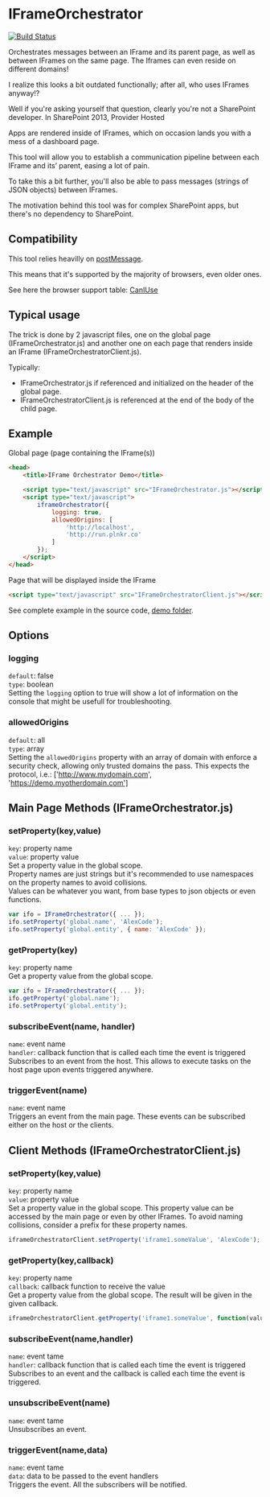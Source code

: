 IFrameOrchestrator
==================
[![Build Status](https://travis-ci.org/InstanceOfAnObject/IFrameOrchestrator.svg?branch=master)](https://travis-ci.org/InstanceOfAnObject/IFrameOrchestrator)

Orchestrates messages between an IFrame and its parent page, as well as between IFrames on the same page. The Iframes can even reside on different domains!

I realize this looks a bit outdated functionally; after all, who uses IFrames anyway!?

Well if you're asking yourself that question, clearly you're not a SharePoint developer. In SharePoint 2013, Provider Hosted 

Apps are rendered inside of IFrames, which on occasion lands you with a mess of a dashboard page.

This tool will allow you to establish a communication pipeline between each IFrame and its’ parent, easing a lot of pain.

To take this a bit further, you'll also be able to pass messages (strings of JSON objects) between IFrames.

The motivation behind this tool was for complex SharePoint apps, but there's no dependency to SharePoint.

## Compatibility
This tool relies heavilly on [postMessage](https://developer.mozilla.org/en-US/docs/Web/API/Window.postMessage).

This means that it's supported by the majority of browsers, even older ones.

See here the browser support table: [CanIUse](http://caniuse.com/#search=postMessage)

## Typical usage
The trick is done by 2 javascript files, one on the global page (IFrameOrchestrator.js) and another one on each page that renders inside an IFrame (IFrameOrchestratorClient.js).

Typically:
- IFrameOrchestrator.js if referenced and initialized on the header of the global page.
- IFrameOrchestratorClient.js is referenced at the end of the body of the child page.

## Example
Global page (page containing the IFrame(s))
```html
<head>
	<title>IFrame Orchestrator Demo</title>

	<script type="text/javascript" src="IFrameOrchestrator.js"></script>
	<script type="text/javascript">
		iframeOrchestrator({
			logging: true,
			allowedOrigins: [
				'http://localhost',
				'http://run.plnkr.co'
			]
		});
	</script>
</head>
```
Page that will be displayed inside the IFrame
```html
<script type="text/javascript" src="IFrameOrchestratorClient.js"></script>
```
See complete example in the source code, [demo folder](https://github.com/InstanceOfAnObject/IFrameOrchestrator/tree/master/demo).

## Options
### logging
`default`: false  
`type`: boolean  
Setting the `logging` option to true will show a lot of information on the console that might be usefull for troubleshooting.

### allowedOrigins
`default`: all  
`type`: array  
Setting the `allowedOrigins` property with an array of domain with enforce a security check, allowing only trusted domains the pass. This expects the protocol, i.e.: ['http://www.mydomain.com', 'https://demo.myotherdomain.com']

## Main Page Methods (IFrameOrchestrator.js)
### setProperty(key,value)
`key`: property name  
`value`: property value  
Set a property value in the global scope.  
Property names are just strings but it's recommended to use namespaces on the property names to avoid collisions.  
Values can be whatever you want, from base types to json objects or even functions.
```js
var ifo = IFrameOrchestrator({ ... });
ifo.setProperty('global.name', 'AlexCode');
ifo.setProperty('global.entity', { name: 'AlexCode' });
```

### getProperty(key)
`key`: property name  
Get a property value from the global scope.
```js
var ifo = IFrameOrchestrator({ ... });
ifo.getProperty('global.name');
ifo.setProperty('global.entity');
```

### subscribeEvent(name, handler)
`name`: event name  
`handler`: callback function that is called each time the event is triggered
Subscribes to an event from the host.
This allows to execute tasks on the host page upon events triggered anywhere.

### triggerEvent(name)
`name`: event name  
Triggers an event from the main page.
These events can be subscribed either on the host or the clients.

## Client Methods (IFrameOrchestratorClient.js)
### setProperty(key,value)
`key`: property name  
`value`: property value  
Set a property value in the global scope.
This property value can be accessed by the main page or even by other IFrames.
To avoid naming collisions, consider a prefix for these property names.
```js
iframeOrchestratorClient.setProperty('iframe1.someValue', 'AlexCode');
```
	
### getProperty(key,callback)
`key`: property name  
`callback`: callback function to receive the value  
Get a property value from the global scope.
The result will be given in the given callback.
```js
iframeOrchestratorClient.getProperty('iframe1.someValue', function(value){ console.log(value); });
```

### subscribeEvent(name,handler)
`name`: event tame  
`handler`: callback function that is called each time the event is triggered  
Subscribes to an event and the callback is called each time the event is triggered.

### unsubscribeEvent(name)
`name`: event tame  
Unsubscribes an event.

### triggerEvent(name,data)
`name`: event tame  
`data`: data to be passed to the event handlers  
Triggers the event. All the subscribers will be notified.
